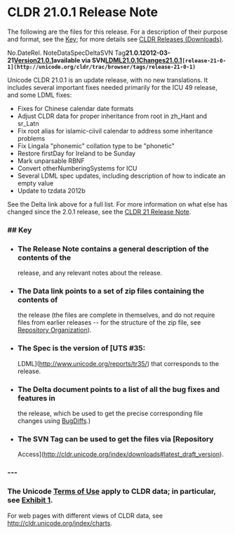 # CLDR 21.0.1 Release Note

The following are the files for this release. For a description of their purpose
and format, see the [Key](cldr-2-0.md); for more details see [CLDR Releases
(Downloads)](index.md).

No.DateRel. NoteDataSpecDeltaSVN
Tag**21.0.12012-03-21**[**Version21.0.1**](cldr-21-0-1.md)**available via
SVN**[**LDML21.0.1**](http://www.unicode.org/reports/tr35/tr35-25.html)[**Changes21.0.1**](http://unicode.org/cldr/trac/query?milestone=21.0.1)**`[release-21-0-1](http://unicode.org/cldr/trac/browser/tags/release-21-0-1)`**

Unicode CLDR 21.0.1 is an update release, with no new translations. It includes
several important fixes needed primarily for the ICU 49 release, and some LDML
fixes:

*   Fixes for Chinese calendar date formats
*   Adjust CLDR data for proper inheritance from root in zh_Hant and sr_Latn
*   Fix root alias for islamic-ciivil calendar to address some inheritance
    problems
*   Fix Lingala "phonemic" collation type to be "phonetic"
*   Restore firstDay for Ireland to be Sunday
*   Mark unparsable RBNF
*   Convert otherNumberingSystems for ICU
*   Several LDML spec updates, including description of how to indicate an empty
    value
*   Update to tzdata 2012b

See the Delta link above for a full list. For more information on what else has
changed since the 2.0.1 release, see the [CLDR 21 Release Note](cldr-21.md).

### ## Key

*   ### The Release Note contains a general description of the contents of the
    release, and any relevant notes about the release.
*   ### The Data link points to a set of zip files containing the contents of
    the release (the files are complete in themselves, and do not require files
    from earlier releases -- for the structure of the zip file, see [Repository
    Organization](http://cldr.unicode.org/index/downloads#Repository_Organization)).
*   ### The Spec is the version of [UTS #35:
    LDML](http://www.unicode.org/reports/tr35/) that corresponds to the release.
*   ### The Delta document points to a list of all the bug fixes and features in
    the release, which be used to get the precise corresponding file changes
    using [BugDiffs](http://unicode.org/cgi-bin/bugdiffs.pl).)
*   ### The SVN Tag can be used to get the files via [Repository
    Access](http://cldr.unicode.org/index/downloads#latest_draft_version).

### ---

### The Unicode [Terms of Use](http://unicode.org/copyright.html) apply to CLDR data; in particular, see [Exhibit 1](http://unicode.org/copyright.html#Exhibit1).

For web pages with different views of CLDR data, see
<http://cldr.unicode.org/index/charts>.
